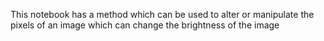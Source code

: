 This notebook has a method which can be used to alter or manipulate the pixels of an image  which can change the brightness of the image
